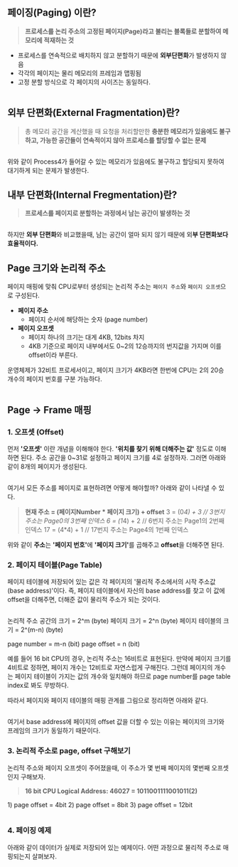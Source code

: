 <h2 id="페이징paging-이란">페이징(Paging) 이란?</h2>
<blockquote>
<p><strong>프로세스를 논리 주소의 고정된 페이지(Page)라고 불리는 블록들로 분할하여 메모리에 적재하는 것</strong></p>
</blockquote>
<ul>
<li>프로세스를 연속적으로 배치하지 않고 분할하기 때문에 <strong>외부단편화</strong>가 발생하지 않음</li>
<li>각각의 페이지는 물리 메모리의 프레임과 맵핑됨</li>
<li>고정 분할 방식으로 각 페이지의 사이즈는 동일하다.</li>
</ul>
<p><img alt="" src="https://velog.velcdn.com/images/gmltn9233/post/8c15637d-b971-46ec-9e49-20565ea0d01d/image.png" /></p>
<h2 id="외부-단편화external-fragmentation란">외부 단편화(External Fragmentation)란?</h2>
<blockquote>
<p>총 메모리 공간을 계산했을 때 요청을 처리할만한 <strong>충분한 메모리가 있음에도 불구하고, 가능한 공간들이 연속적이지 않아 프로세스를 할당할 수 없는 문제</strong></p>
</blockquote>
<p><img alt="" src="https://velog.velcdn.com/images/gmltn9233/post/21071425-3706-4954-b98f-9b010c5f657f/image.png" /></p>
<p>위와 같이 Process4가 들어갈 수 있는 메모리가 있음에도 불구하고 할당되지 못하여 대기하게 되는 문제가 발생한다.</p>
<h2 id="내부-단편화internal-fregmentation란">내부 단편화(Internal Fregmentation)란?</h2>
<blockquote>
<p><strong>프로세스를 페이지로 분할하는 과정에서 남는 공간이 발생하는 것</strong></p>
</blockquote>
<p><img alt="" src="https://velog.velcdn.com/images/gmltn9233/post/9563a02b-33e8-486f-aef5-dc1e7fbabf74/image.png" /></p>
<p>하지만 <strong>외부 단편화</strong>와 비교했을때, 남는 공간이 얼마 되지 않기 때문에 외<strong>부 단편화보다 효율적이다.</strong></p>
<h2 id="page-크기와-논리적-주소">Page 크기와 논리적 주소</h2>
<p>페이지 매핑에 맞춰 CPU로부터 생성되는 논리적 주소는 <code>페이지 주소</code>와 <code>페이지 오프셋</code>으로 구성된다.</p>
<ul>
<li><strong>페이지 주소</strong><ul>
<li>페이지 순서에 해당하는 숫자 (page number)</li>
</ul>
</li>
<li><strong>페이지 오프셋</strong><ul>
<li>페이지 하나의 크기는 대게 4KB, 12bits 차지</li>
<li>4KB 기준으로 페이지 내부에서도 0~2의 12승까지의 번지값을 가지며 이를 offset이라 부른다.</li>
</ul>
</li>
</ul>
<p>운영체제가 32비트 프로세서이고, 페이지 크기가 4KB라면 한번에 CPU는 2의 20승 개수의 페이지 번호를 구분 가능하다.</p>
<p><img alt="" src="https://velog.velcdn.com/images/gmltn9233/post/083be655-bc1d-4cdc-b372-648e286067e6/image.png" /></p>
<h2 id="page---frame-매핑">Page -&gt; Frame 매핑</h2>
<h3 id="1-오프셋-offset">1. 오프셋 (Offset)</h3>
<p>먼저 <strong>'오프셋'</strong> 이란 개념을 이해해야 한다. <strong>'위치를 찾기 위해 더해주는 값'</strong> 정도로 이해하면 된다.
주소 공간을 0~31로 설정하고 페이지 크기를 4로 설정하자. 그러면 아래와 같이 8개의 페이지가 생성된다.</p>
<p><img alt="" src="https://velog.velcdn.com/images/gmltn9233/post/cca66029-bca5-41e5-9029-82f2be3b3802/image.png" /></p>
<p>여기서 모든 주소를 페이지로 표현하려면 어떻게 해야할까? 아래와 같이 나타낼 수 있다.</p>
<blockquote>
<p><strong>현재 주소 = (페이지Number * 페이지 크기) + offset</strong>
3 = (0<em>4) + 3 // 3번지 주소는 Page0의 3번째 인덱스
6 = (1</em>4) + 2 // 6번지 주소는 Page1의 2번째 인덱스
17 = (4*4) + 1 // 17번지 주소는 Page4의 1번째 인덱스</p>
</blockquote>
<p>위와 같이 <strong>주소</strong>는 <strong>'페이지 번호'</strong>에 <strong>'페이지 크기'</strong>를 곱해주고 <strong>offset</strong>을 더해주면 된다.</p>
<h3 id="2-페이지-테이블page-table">2. 페이지 테이블(Page Table)</h3>
<p>페이지 테이블에 저장되어 있는 값은 각 페이지의 '물리적 주소에서의 시작 주소값(base address)'이다. 즉, 페이지 테이블에서 자신의 base address를 찾고 이 값에 offset을 더해주면, 더해준 값이 물리적 주소가 되는 것이다.</p>
<p><img alt="" src="https://velog.velcdn.com/images/gmltn9233/post/9dbd9ec8-1bca-412b-b6fa-91e2c79d1537/image.png" /></p>
<p>논리적 주소 공간의 크기 = 2^m (byte)
페이지 크기 = 2^n (byte)
페이지 테이블의 크기 = 2^(m-n) (byte)</p>
<p>page number = m-n (bit)
page offset = n (bit)</p>
<p>예를 들어 16 bit CPU의 경우, 논리적 주소는 16비트로 표현된다. 만약에 페이지 크기를 4비트로 정하면, 페이지 개수는 12비트로 자연스럽게 구해진다. 그런데 페이지의 개수는 페이지 테이블이 가지는 값의 개수와 일치해야 하므로 page number를 page table index로 봐도 무방하다. </p>
<p>따라서 페이지와 페이지 테이블의 매핑 관계를 그림으로 정리하면 아래와 같다.</p>
<p><img alt="" src="https://velog.velcdn.com/images/gmltn9233/post/fb232ef2-9367-4ac7-b76e-7d43e8654747/image.png" /></p>
<p>여기서 base address에 페이지의 offset 값을 더할 수 있는 이유는 페이지의 크기와 프레임의 크기가 동일하기 때문이다.</p>
<h3 id="3-논리적-주소로-page-offset-구해보기">3. 논리적 주소로 page, offset 구해보기</h3>
<p>논리적 주소와 페이지 오프셋이 주어졌을때, 이 주소가 몇 번째 페이지의 몇번째 오프셋인지 구해보자.</p>
<blockquote>
<p><strong>16 bit CPU
Logical Address: 46027 = 1011001111001011(2)</strong></p>
</blockquote>
<p>1) page offset = 4bit
2) page offset = 8bit
3) page offset = 12bit</p>
<p><img alt="" src="https://velog.velcdn.com/images/gmltn9233/post/54869dd8-cd6d-43df-874c-8355fcf5d153/image.png" /></p>
<h3 id="4-페이징-예제">4. 페이징 예제</h3>
<p>아래와 같이 데이터가 실제로 저장되어 있는 예제이다. 어떤 과정으로 물리적 주소로 매핑되는지 살펴보자.</p>
<p><img alt="" src="https://velog.velcdn.com/images/gmltn9233/post/5749799e-6d17-430d-ba7e-e0db261595dd/image.png" /></p>
<p><img alt="" src="https://velog.velcdn.com/images/gmltn9233/post/7c390e38-78f6-4b45-9589-a2ccd3433763/image.png" /></p>